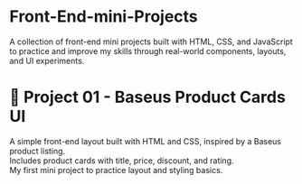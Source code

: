 # Front-End-mini-Projects
A collection of front-end mini projects built with HTML, CSS, and JavaScript to practice and improve my skills through real-world components, layouts, and UI experiments.

# 🧩 Project 01 - Baseus Product Cards UI

A simple front-end layout built with HTML and CSS, inspired by a Baseus product listing.  
Includes product cards with title, price, discount, and rating.  
My first mini project to practice layout and styling basics.
